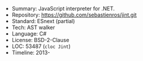 * Summary:    JavaScript interpreter for .NET.
* Repository: https://github.com/sebastienros/jint.git
* Standard:   ESnext (partial)
* Tech:       AST walker
* Language:   C#
* License:    BSD-2-Clause
* LOC:        53487 (`cloc Jint`)
* Timeline:   2013-
